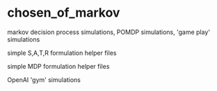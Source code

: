 # chosen_of_markov
markov decision process simulations, POMDP simulations, 'game play' simulations

simple S,A,T,R formulation helper files

simple MDP formulation helper files

OpenAI 'gym' simulations
